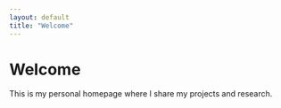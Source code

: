 ```yaml
---
layout: default
title: "Welcome"
---
```


# Welcome

This is my personal homepage where I share my projects and research.
